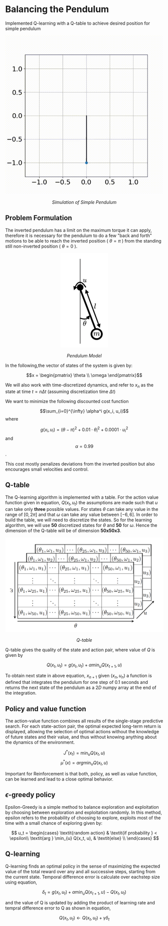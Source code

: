 # Balancing the Pendulum
Implemented Q-learning with a Q-table to achieve desired position for simple pendulum

<p align = 'center'><img src ='assets/pendulum.gif'></p>   
<p align = 'center'><em>Simulation of Simple Pendulum</em></p> 

## Problem Formulation

The inverted pendulum has a limit on the maximum torque it can apply, therefore it is necessary for the pendulum to do a few "back and forth" motions to be able to reach the inverted position ( $\theta=\pi$ ) from the standing still non-inverted position ( $\theta=0$ ).

<p align = 'center'><img src ='pendulum.png' width="150" height="300" ></p> 
<p align = 'center'><em>Pendulum Model</em></p> 

In the following,the vector of states of the system is given by:

$$x = \begin{pmatrix} 
\theta \\ 
\omega 
\end{pmatrix}$$

We will also work with time-discretized dynamics, and refer to $x_n$ as the state at time $t = n \Delta t$ (assuming discretization time $\Delta t$)

We want to minimize the following discounted cost function

$$\sum_{i=0}^{\infty} \alpha^i g(x_i, u_i)$$ where 

$$g(x_i, u_i) = (\theta-\pi)^2 + 0.01 \cdot \dot{\theta}_i^2 + 0.0001 \cdot u_i^2 $$ and $$\alpha=0.99$$.

This cost mostly penalizes deviations from the inverted position but also encourages small velocities and control.

## Q-table

The Q-learning algorithm is implemented with a table. For the action value function given in equation, $Q(x_t, u_t)$ the assumptions are made such that $u$ can take only **three** possible values. For states $\theta$ can take any value in the range of ${[0,2\pi]}$ and that $\omega$ can take any value between ${[-6,6]}$. In order to build the table, we will need to discretize the states. So for the learning algorithm, we will use $\mathbf{50}$ discretized states for $\theta$ and $\mathbf{50}$ for $\omega.$ Hence the dimension of the Q-table will be of dimension $\mathbf{50x50x3}$.

<p align = 'center'><img src ='assets/Q-table.png' width="550" height="300" ></p>   
<p align = 'center'><em>Q-table</em></p> 

Q-table gives the quality of the state and action pair, where value of $Q$ is given by 

$$ Q(x_t,u_t)=g(x_t, u_t)+ \alpha \min_{u}Q(x_{t+1}, u) $$

To obtain next state in above equation, $x_{n+1}$ given $(x_n, u_n)$ a function is defined that integrates the pendulum for one step of $0.1$ seconds and returns the next state of the pendulum as a $2D$ numpy array at the end of the integration.

## Policy and value function

The action-value function combines all results of the single-stage predictive search. For each state-action pair, the optimal expected long-term return is displayed, allowing the selection of optimal actions without the knowledge of future states and their value, and thus without knowing anything about the dynamics of the environment.

$$ J^{*}(x_t) = \min_{u}Q(x_{t}, u) $$
$$ \mu^{*}(x) = arg \min_{u}Q(x_t, u) $$

Important for Reinforcement is that both, policy, as well as value function, can be learned and lead to a close optimal behavior.

## $\epsilon$-greedy policy
Epsilon-Greedy is a simple method to balance exploration and exploitation by choosing between exploration and exploitation randomly. In this method, epsilon refers to the probability of choosing to explore, exploits most of the time with a small chance of exploring given by:

$$
    u_t = \begin{cases}
            \textit{random action} & \textit{if probability } < \epsilon\\
            \textit{arg } \min_{u} Q(x_t, u), & \textit{else}  \\
          \end{cases}
$$

## Q-learning

Q-learning finds an optimal policy in the sense of maximizing the expected value of the total reward over any and all successive steps, starting from the current state. Temporal difference error is calculate over eachstep size using equation,

$$ \delta_{t} = g(x_t, u_t) + \alpha \min_{u}Q(x_{t+1}, u) - Q(x_t, u_t) $$

and the value of Q is updated by adding the product of learning rate and tempral difference error to Q as shown in equation,

$$ Q(x_t, u_t) \gets Q(x_t, u_t) + \gamma \delta_{t} $$

